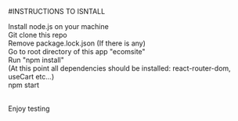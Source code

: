 #INSTRUCTIONS TO ISNTALL 

Install node.js on your machine <br> 
Git clone this repo <br>
Remove package.lock.json (If there is any) <br>
Go to root directory of this app "ecomsite" <br>
Run "npm install" <br>
(At this point all dependencies should be installed: react-router-dom, useCart etc...) <br>
npm start <br><br>

Enjoy testing<br>
